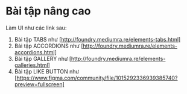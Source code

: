 # Bài tập nâng cao

Làm UI như các link sau:


1. Bài tập TABS như [http://foundry.mediumra.re/elements-tabs.html]
2. Bài tập ACCORDIONS như [http://foundry.mediumra.re/elements-accordions.html]
3. Bài tập GALLERY như [http://foundry.mediumra.re/elements-galleries.html]
4. Bài tập LIKE BUTTON như [https://www.figma.com/community/file/1015292336939385740?preview=fullscreen]

